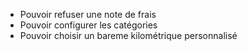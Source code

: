 * Pouvoir refuser une note de frais
* Pouvoir configurer les catégories
* Pouvoir choisir un bareme kilométrique personnalisé